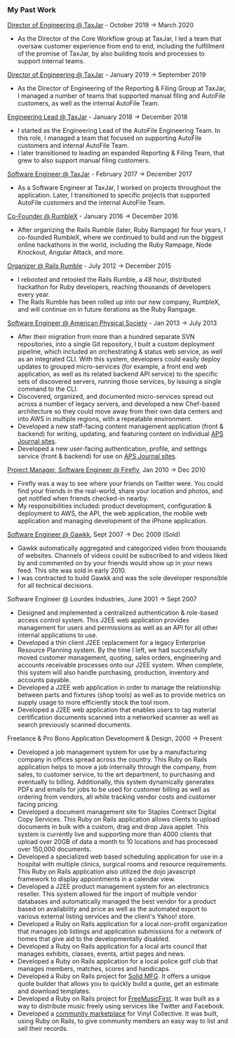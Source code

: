 ### My Past Work

[Director of Engineering @ TaxJar](http://taxjar.com) - October 2019 &#8594; March 2020

* As the Director of the Core Workflow group at TaxJar, I led a team that oversaw
  customer experience from end to end, including the fulfillment of the promise of
  TaxJar, by also building tools and processes to support internal teams.

[Director of Engineering @ TaxJar](http://taxjar.com) - January 2019 &#8594; September 2019

* As the Director of Engineering of the Reporting & Filing Group at TaxJar, I
  managed a number of teams that supported manual filing and AutoFile customers,
  as well as the internal AutoFile Team.

[Engineering Lead @ TaxJar](http://taxjar.com) - January 2018 &#8594; December 2018

* I started as the Engineering Lead of the AutoFile Engineering Team. In this
  role, I managed a team that focused on supporting AutoFile customers and
  internal AutoFile Team.
* I later transitioned to leading an expanded Reporting & Filing Team, that grew
  to also support manual filing customers.

[Software Engineer @ TaxJar](http://taxjar.com) - February 2017 &#8594; December 2017

* As a Software Engineer at TaxJar, I worked on projects throughout the
  application. Later, I transitioned to specific projects that supported
  AutoFile customers and the internal AutoFile Team.

[Co-Founder @ RumbleX](http://railsrumble.com) - January 2016 &#8594; December 2016

* After organizing the Rails Rumble (later, Ruby Rampage) for four years, I co-founded RumbleX,
  where we continued to build and run the biggest online hackathons in the world, including
  the Ruby Rampage, Node Knockout, Angular Attack, and more.

[Organizer @ Rails Rumble](http://railsrumble.com) - July 2012 &#8594; December 2015

* I rebooted and retooled the Rails Rumble, a 48 hour, distributed hackathon
	for Ruby developers, reaching thousands of developers every year.
* The Rails Rumble has been rolled up into our new company, RumbleX, and
	will continue on in future iterations as the Ruby Rampage.

[Software Engineer @ American Physical Society](http://aps.org) - Jan 2013 &#8594; July 2013

* After their migration from more than a hundred separate SVN repositories, into a single Git
  repository, I built a custom deployment pipeline, which included an orchestrating &amp;
  status web service, as well as an integrated CLI. With this system, developers could easily
  deploy updates to grouped micro-services (for example, a front end web application, as well
  as its related backend API service) to the specific sets of discovered servers, running those
  services, by issuing a single command to the CLI.
* Discovered, organized, and documented micro-services spread out across a number of legacy
  servers, and developed a new Chef-based architecture so they could move away from their own
  data centers and into AWS in multiple regions, with a repeatable environment.
* Developed a new staff-facing content management application (front &amp; backend) for writing,
  updating, and featuring content on individual <a href="http://journals.aps.org">APS Journal sites</a>.
* Developed a new user-facing authentication, profile, and settings service (front &amp; backend)
	for use on <a href="http://journals.aps.org">APS Journal sites</a>.

[Project Manager, Software Engineer @ Firefly](/projects/firefly), Jan 2010 &#8594; Dec 2010

* Firefly was a way to see where your friends on Twitter were. You could find your
  friends in the real-world, share your location and photos, and get notified when
  friends checked-in nearby.
* My responsibilities included: product development, configuration &amp; deployment
  to AWS, the API, the web application, the mobile web application and managing
  development of the iPhone application.

[Software Engineer @ Gawkk](/projects/gawkk), Sept 2007 &#8594; Dec 2009 (Sold)

* Gawkk automatically aggregated and categorized video from thousands of
  websites. Channels of videos could be subscribed to and videos liked by and
  commented on by your friends would show up in your news feed. This site was
  sold in early 2010.
* I was contracted to build Gawkk and was the sole developer responsible for
  all technical decisions.

Software Engineer @ Lourdes Industries, June 2001 &#8594; Sept 2007

* Designed and implemented a centralized authentication &amp; role-based access
  control system. This J2EE web application provides management for users and
  permissions as well as an API for all other internal applications to use.
* Developed a thin client J2EE replacement for a legacy Enterprise
  Resource Planning system. By the time I left, we had successfully moved
  customer management, quoting, sales orders, engineering and accounts
  receivable processes onto our J2EE system. When complete, this system will
  also handle purchasing, production, inventory and accounts payable.
* Developed a J2EE web application in order to manage the relationship between
  parts and fixtures (shop tools) as well as to provide metrics on supply usage
  to more efficiently stock the tool room.
* Developed a J2EE web application that enables users to tag material
	certification documents scanned into a networked scanner as well as search
	previously scanned documents.

Freelance & Pro Bono Application Development & Design, 2000 &#8594; Present

* Developed a job management system for use by a manufacturing company in
	offices spread across the country. This Ruby on Rails application helps to
	move a job internally through the company, from sales, to customer service,
	to the art department, to purchasing and eventually to billing. Additionally,
	this system dynamically generates PDFs and emails for jobs to be used for
	customer billing as well as ordering from vendors, all while tracking vendor
	costs and customer facing pricing.
* Developed a document management site for Staples Contract Digital Copy
	Services. This Ruby on Rails application allows clients to upload documents
	in bulk with a custom, drag and drop Java applet. This system is currently
	live and supporting more than 4000 clients that upload over 20GB of data a
	month to 10 locations and has processed over 150,000 documents.
* Developed a specialized web based scheduling application for use in a hospital
	with multiple clinics, surgical rooms and resource requirements. This Ruby on
	Rails application also utilized the dojo javascript framework to display
	appointments in a calendar view.
* Developed a J2EE product management system for an electronics reseller. This
	system allowed for the import of multiple vendor databases and automatically
	managed the best vendor for a product based on availability and price as well
	as the automated export to various external listing services and the client's
	Yahoo! store.
* Developed a Ruby on Rails application for a local non-profit organization
	that manages job listings and application submissions for a network of homes
	that give aid to the developmentally disabled.
* Developed a Ruby on Rails application for a local arts council that manages
	exhibits, classes, events, artist pages and news.
* Developed a Ruby on Rails application for a local police golf club that
	manages members, matches, scores and handicaps.
* Developed a Ruby on Rails project for [Solid MFG](/projects/solidmfg). It offers
	a unique quote builder that allows you to quickly build a quote, get an estimate
	and download templates.
* Developed a Ruby on Rails project for [FreeMusicFirst](/projects/freemusicfirst).
	It was built as a way to distribute music freely using services like Twitter and
	Facebook.
* Developed a [community marketplace](/projects/marketplace) for Vinyl Collective.
	It was built, using Ruby on Rails, to give community members an easy way to list
	and sell their records.
